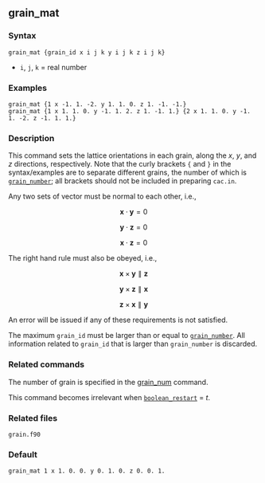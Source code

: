 ## grain_mat

### Syntax

	grain_mat {grain_id x i j k y i j k z i j k}

* `i`, `j`, `k` = real number

### Examples

	grain_mat {1 x -1. 1. -2. y 1. 1. 0. z 1. -1. -1.}
	grain_mat {1 x 1. 1. 0. y -1. 1. 2. z 1. -1. 1.} {2 x 1. 1. 0. y -1. 1. -2. z -1. 1. 1.}

### Description

This command sets the lattice orientations in each grain, along the _x_, _y_, and _z_ directions, respectively. Note that the curly brackets `{` and `}` in the syntax/examples are to separate different grains, the number of which is [`grain_number`](grain_num.md); all brackets should not be included in preparing `cac.in`.

Any two sets of vector must be normal to each other, i.e.,

$$\mathbf{x} \cdot \mathbf{y} = 0$$

$$\mathbf{y} \cdot \mathbf{z} = 0$$

$$\mathbf{x} \cdot \mathbf{z} = 0$$

The right hand rule must also be obeyed, i.e.,

$$\mathbf{x} \times \mathbf{y} \parallel \mathbf{z}$$

$$\mathbf{y} \times \mathbf{z} \parallel \mathbf{x}$$

$$\mathbf{z} \times \mathbf{x} \parallel \mathbf{y}$$

An error will be issued if any of these requirements is not satisfied.

The maximum `grain_id` must be larger than or equal to [`grain_number`](grain_num.md). All information related to `grain_id` that is larger than `grain_number` is discarded.

### Related commands

The number of grain is specified in the [grain_num](grain_num.md) command.

This command becomes irrelevant when [`boolean_restart`](restart.md) = _t_.

### Related files

`grain.f90`

### Default

	grain_mat 1 x 1. 0. 0. y 0. 1. 0. z 0. 0. 1.
